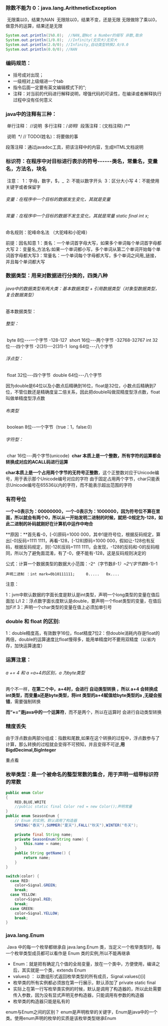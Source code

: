 ### 除数不能为 0：java.lang.ArithmeticException

​		无限乘以0，结果为NAN
​		无限除以0，结果不变，还是无限
​		无限做除了乘以0，做意外的运算，结果还是无限

```java
System.out.println(1%0.0);  //NAN,是Not a Number的缩写 非数,取余	
System.out.println(1/0.0);  //Infinity(无穷大)无穷大
System.out.println(2.0/0); //Infinity,自动类型转换2.0/0.0
System.out.println(0.0/0); //NAN
```

### 编码规范：

- 括号成对出现；
- 一级相对上级缩进一个tab
- 指令后面一定要有英文编辑模式下的“;
- 注释：对当前的代码进行解释说明，增强代码的可读性，在编译或者解释执行过程中没有任何意义

### java中的注释有三种：

​	单行注释： //说明
​	多行注释：/*说明*/
​	段落注释：(文档注释)
​			/**

​				说明
​			*/
 // TODO(姓名)：将要做的事

段落注释：通过javadoc工具，把该注释中的内容，生成HTML文档说明

### 标识符：在程序中对目标进行表示的符号------类名，常量名，变量名，方法名，块名

​	注意：
​		1：字母，数字，$，_
​		2:  不能以数字开头
​		3：区分大小写
​		4：不能使用关键字或者保留字

###### 变量：在程序中一个目标的数据发生变化，其就是变量

###### 常量：在程序中一个目标的数据不发生变化，其就是常量 static final int x;

命名规则：驼峰命名法	（大驼峰和小驼峰）

前提：因名知意
​		1：类名：一个单词首字母大写，如果多个单词每个单词首字母都大写
​		2：变量名,方法名:如果一个单词都小写，多个单词从第二个单词开始每个单词首字母都大写
​		3：常量名：一个单词每个字母都大写，多个单词之间用_链接，并且每个单词都大写
​		

### 数据类型：用来对数据进行分类的，四类八种

###### 	java中的数据类型有两大类：基本数据类型  +  引用数据类型（对象型数据类型，复合数据类型）

基本数据类型：

###### 		整型：

​			byte  8位---一个字节  -128-127
​			short 16位---两个字节	-32768-32767
​			int   32位---四个字节 -2(31)---2(31)-1
​			long  64位---八个字节  

###### 		浮点型：

​			float 32位---四个字节
​			double 64位---八个字节

因为double是64位以及小数点后精确到16位，float是32位，小数点后精确到7位，不管位数还是精确度呈二倍关系，因此把double叫做双精度型浮点数，float叫做单精度型浮点数

###### 		布类型	

​			boolean  8位--一个字节（true：1，false:0）

###### 		字符型：

​			char 16位---两个字节(unicode)
​			**char 本质上是一个整数，所有字符的运算都会转换成对应的ACALL码进行运算**

**char本质上是一个占用两个字节的无符号正整数**，这个正整数对应于Unicode编号，用于表示那个Unicode编号对应的字符
由于固定占用两个字节，char只能表示Unicode编号在65536以内的字符，而不能表示超出范围的字符



### 有符号位

**一个+0表示为：00000000，一个-0表示为：1000000，因为符号位不算在里面，所以就会有两个0，所以从一开始发明二进制的时候，就把-0规定为-128，如此二进制的补码就刚好在计算机中运作中吻合**

**原因：**首先看-0，[-0]原码=1000 000，其中1是符号位，根据反码规定，算出[-0]反码=1111 1111，再看-128，[-128]原码=1000 000，假如让-128也有反码，根据反码规定，则[-128]反码=1111 1111，会发现，-128的反码和-0的反码相同，所以为了避免面混淆，有了-0，便不能有-128，这是反码规则决定的

公式：计算一个数据类型的数据大小范围：-2^（字节数*8-1）~2^(字节数*8-1)-1

	声明二进制 ：int mark=0b10111111;     0.....   0x.... 

注意：	

​	    1：jvm中默认数据的字面长度是默认是int类型，声明一个long类型的变量在值后面加 L/l
​		2：浮点数字面长度默认是double，要声明一个float类型的变量，在值后加F/f
​		3：声明一个char类型的变量在值上必须加单引号
​

### double 和 float 的区别:

1：double精度高，有效数字16位，float精度7位
​2：但double消耗内存是float的两倍，double的运算速度比float慢得多，能用单精度时不要用双精度（以省内存，加快运算速度）

### 运算注意：

###### a += 4 和 a =a+4的区别，a 为byte类型

两个不一样，**在第二个中，a+4时，会进行 自动类型转换 ，所以 a+4 会转换成int类型，而变量a还是byte类型，将int 类型的a+4赋值给byte类型的a ,无疑会报错**，需要强制转换

 **而“+=”是java中的一个运算符**，而不是两个，所以在运算时 会进行自动类型转换

### 精度丢失

​	由于浮点数由两部分组成：指数和尾数,如果在这个转换的过程中，浮点数参与了计算，那么转换的过程就会变得不可预知，并且变得不可逆,**用BigdDecimal,BigInteger**

重点看

### 枚举类型：是一个被命名的整型常数的集合，用于声明一组带标识符的常数

```java
public enum Color
{
	RED,BLUE,WRITE
	//public static final Color red = new Color();声明常量
}
public enum SeasonEnum {
  	// Enum 的实例，默认调用了构造器
    SPRING("春天"),SUMMER("夏天"),FALL("秋天"),WINTER("冬天");
    
    private final String name;
    private SeasonEnum(String name) {
        this.name = name;
    }
    public String getName() {
        return name;
    }
}

switch(color) {
  case RED:
    color=Signal.GREEN;
    break;
  case YELLOW:
    color=Signal.RED;
    break;
  case GREEN:
    color=Signal.YELLOW;
    break;
}
```



### java.lang.Enum

​	Java 中的每一个枚举都继承自 java.lang.Enum 类，当定义一个枚举类型时，每一个枚举类型成员都可以看作是 Enum 类的实例,所以不能再继承

- Enum：就是把有确定几个值的全局变量，放在一个类中，方便使用，编译之后，其实就是一个类，extends Enum
- values() ： 以数组形式返回枚举类型的所有成员，Signal.values()[i]
- 枚举类的所有实例都必须放在第一行展示，默认添加了 private static final
- 实际上在第一行写枚举类实例的时候，默认是调用了构造器的，所以此处需要传入参数，因为没有显式声明无参构造器，只能调用有参数的构造器
- 枚举类的构造器只能是私有的

enum与Enum之间的区别？
	enum是声明枚举的关键字，Enum是java中的一个类。使用enum声明的枚举的实质是该枚举类型继承Enum
		  



